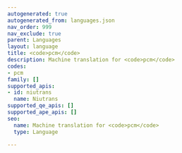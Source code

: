 ```yaml
---
autogenerated: true
autogenerated_from: languages.json
nav_order: 999
nav_exclude: true
parent: Languages
layout: language
title: <code>pcm</code>
description: Machine translation for <code>pcm</code>
codes:
- pcm
family: []
supported_apis:
- id: niutrans
  name: Niutrans
supported_qe_apis: []
supported_ape_apis: []
seo:
  name: Machine translation for <code>pcm</code>
  type: Language

---
```


